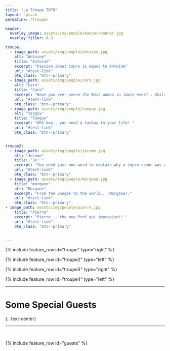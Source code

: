 ```yaml
---
title: "La Troupe TNTB"
layout: splash
permalink: /troupe/

header:
  overlay_image: assets/img/people/banner/banner.jpg
  overlay_filter: 0.3

troupe:
  - image_path: assets/img/people/antoine.jpg
    alt: "Antoine"
    title: "Antoine"
    excerpt: "Passion about impro is equal to Antoine"
    url: "#test-link"
    btn_class: "btn--primary"
  - image_path: assets/img/people/caro.jpg
    alt: "Caro"
    title: "Caro"
    excerpt: "Have you ever seeen the Best woman in impro ever?.. Voilà Caro!"
    url: "#test-link"    
    btn_class: "btn--primary"
  - image_path: assets/img/people/tanguy.jpg
    alt: "tanguy"
    title: "Tanguy"
    excerpt: "Ohh boy.. you need a tanGuy in your life! "
    url: "#test-link"    
    btn_class: "btn--primary"


troupe2:
  - image_path: assets/img/people/jerome.jpg
    alt: "Jerome"
    title: "Je! "
    excerpt: "You need just one word to explain why a impro scene was wonderful....C'est Jerome!! "
    url: "#test-link"    
    btn_class: "btn--primary"
  - image_path: assets/img/people/morgane.jpg
    title: "morgane"
    alt: "Morgane"
    excerpt: "From the vosges to the world... Morgane!."      
    url: "#test-link"    
    btn_class: "btn--primary"
- image_path: assets/img/people/pierre.jpg
    title: "Pierre"
    excerpt: "Pierre... the new Prof qui improvise!! "  
    url: "#test-link"    
    btn_class: "btn--primary"  


---
```



{% include feature_row id="troupe" type="right" %}

{% include feature_row id="troupe2" type="left" %}

{% include feature_row id="troupe3" type="right" %}

{% include feature_row id="troupe4" type="left" %}

---

# Some Special Guests
{: .text-center}

---
<br>


{% include feature_row id="guests"  %}



